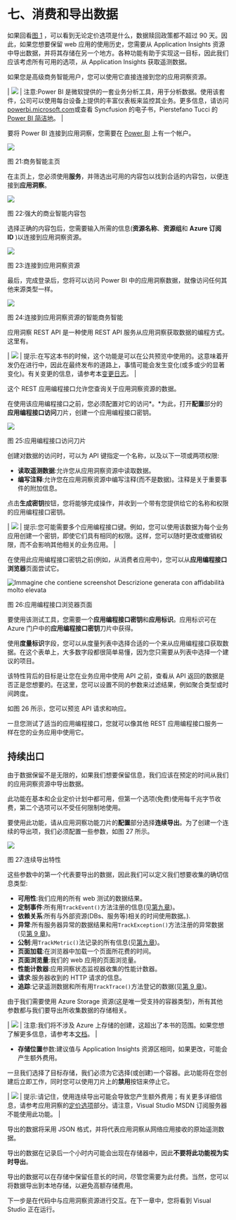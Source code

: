 # 七、消费和导出数据

如果回看[图 1](02.html#Figure1) ，可以看到无论定价选项是什么，数据赎回政策都不超过 90 天。因此，如果您想要保留 web 应用的使用历史，您需要从 Application Insights 资源中导出数据，并将其存储在另一个地方。各种功能有助于实现这一目标，因此我们应该考虑所有可用的选项，从 Application Insights 获取遥测数据。

如果您是高级商务智能用户，您可以使用它直接连接到您的应用洞察资源。

| ![](img/note.png) | 注意:Power BI 是微软提供的一套业务分析工具，用于分析数据。使用该套件，公司可以使用每台设备上提供的丰富仪表板来监控其业务。更多信息，请访问[powerbi.microsoft.com](https://powerbi.microsoft.com)或查看 Syncfusion 的电子书，Pierstefano Tucci 的 [Power BI 简洁地](https://www.syncfusion.com/ebooks/power_bi_succinctly)。 |

要将 Power BI 连接到应用洞察，您需要在 [Power BI](https://powerbi.microsoft.com) 上有一个帐户。

![](img/image029.jpg)

图 21:商务智能主页

在主页上，您必须使用**服务**，并筛选出可用的内容包以找到合适的内容包，以便连接到**应用洞察**。

![](img/image030.jpg)

图 22:强大的商业智能内容包

选择正确的内容包后，您需要输入所需的信息(**资源名称**、**资源组**和 **Azure 订阅 ID** )以连接到应用洞察资源。

![](img/image031.jpg)

图 23:连接到应用洞察资源

最后，完成登录后，您将可以访问 Power BI 中的应用洞察数据，就像访问任何其他来源类型一样。

![](img/image032.png)

图 24:连接到应用洞察资源的智能商务智能

应用洞察 REST API 是一种使用 REST API 服务从应用洞察获取数据的编程方式。这里有。

| ![](img/tip.png) | 提示:在写这本书的时候，这个功能是可以在公共预览中使用的。这意味着开发仍在进行中，因此在最终发布的道路上，事情可能会发生变化(或多或少的显著变化)。有关变更的信息，请参考本[变更日志](https://dev.applicationinsights.io/changelog/)。 |

这个 REST 应用编程接口允许您查询关于应用洞察资源的数据。

在使用该应用编程接口之前，您必须配置对它的访问*。*为此，打开**配置**部分的**应用编程接口访问**刀片，创建一个应用编程接口密钥。

![](img/image034.jpg)

图 25:应用编程接口访问刀片

创建对数据的访问时，可以为 API 键指定一个名称，以及以下一项或两项权限:

*   **读取遥测数据**:允许您从应用洞察资源中读取数据。
*   **编写注释**:允许您在应用洞察资源中编写注释(而不是数据)。注释是关于重要事件的附加信息。

点击**生成密钥**按钮，您将能够完成操作，并收到一个带有您提供给它的名称和权限的应用编程接口密钥。

| ![](img/tip.png) | 提示:您可能需要多个应用编程接口键。例如，您可以使用该数据为每个业务应用创建一个密钥，即使它们具有相同的权限。这样，您可以随时更改或撤销权限，而不会影响其他相关的业务应用。 |

在使用此应用编程接口密钥之前(例如，从消费者应用中)，您可以从**应用编程接口浏览器**页面尝试它。

![Immagine che contiene screenshot  Descrizione generata con affidabilità molto elevata](img/image036.jpg)

图 26:应用编程接口浏览器页面

要使用该测试工具，您需要一个**应用编程接口密钥**和**应用标识**。应用标识可在 Azure 门户中的**应用编程接口密钥**刀片中获得。

使用**度量标识**字段，您可以从度量列表中选择合适的一个来从应用编程接口获取数据。在这个表单上，大多数字段都很简单易懂，因为您只需要从列表中选择一个建议的项目。

该特性背后的目标是让您在业务应用中使用 API 之前，查看从 API 返回的数据是否正是您想要的。在这里，您可以设置不同的参数来过滤结果，例如聚合类型或时间跨度。

如图 26 所示，您可以预览 API 请求和响应。

一旦您测试了适当的应用编程接口，您就可以像其他 REST 应用编程接口服务一样在您的业务应用中使用它。

## 持续出口

由于数据保留不是无限的，如果我们想要保留信息，我们应该在预定的时间从我们的应用洞察资源中导出数据。

此功能在基本和企业定价计划中都可用，但第一个选项(免费)使用每千兆字节收费，第二个选项可以不受任何限制地使用。

要使用此功能，请从应用洞察功能刀片的**配置**部分选择**连续导出**。为了创建一个连续的导出项，我们必须配置一些参数，如图 27 所示。

![](img/image037.jpg)

图 27:连续导出特性

这些参数中的第一个代表要导出的数据，因此我们可以定义我们想要收集的确切信息类型:

*   **可用性**:我们应用的所有 web 测试的数据结果。
*   **定制事件**:所有用`TrackEvent()`方法注册的信息(见[第九章](09.html#_Chapter_9_))。
*   **依赖关系**:所有与外部资源(DBs、服务等)相关的时间使用数据。).
*   **异常**:所有服务器异常的数据结果和用`TrackException()`方法注册的异常数据(见[第 9 章](09.html#_Chapter_9_))。
*   **公制**:用`TrackMetric()`法记录的所有信息(见[第九章](09.html#_Chapter_9_))。
*   **页面加载**:在浏览器中加载一个页面所花费的时间。
*   **页面浏览量**:我们的 web 应用的页面浏览量。
*   **性能计数器**:应用洞察状态监视器收集的性能计数器。
*   **请求**:服务器收到的 HTTP 请求的信息。
*   **追踪**:记录遥测数据和所有用`TrackTrace()`方法登记的数据(见[第 9 章](09.html#_Chapter_9_))。

由于我们需要使用 Azure Storage 资源(这是唯一受支持的容器类型)，所有其他参数都与我们要导出所收集数据的存储相关。

| ![](img/note.png) | 注意:我们将不涉及 Azure 上存储的创建，这超出了本书的范围。如果您想了解更多信息，请参考本[文档](https://docs.microsoft.com/en-us/azure/storage/)。 |

*   **存储位置**参数:建议值与 Application Insights 资源区相同，如果更改，可能会产生额外费用。

一旦我们选择了目标存储，我们必须为它选择(或创建)一个容器。此功能将在您创建后立即工作，同时您可以使用刀片上的**禁用**按钮来停止它。

| ![](img/tip.png) | 提示:请记住，使用连续导出可能会导致您产生额外费用；有关更多详细信息，请参考应用洞察的[定价选项](02.html#_Pricing_options_for)部分。请注意，Visual Studio MSDN 订阅服务器不能使用此功能。 |

导出的数据将采用 JSON 格式，并将代表应用洞察从网络应用接收的原始遥测数据。

导出的数据在记录后一个小时内可能会出现在存储器中，因此**不要将此功能视为实时导出**。

导出的数据可以在存储中保留任意长的时间，尽管您需要为此付费。当然，您可以将数据导出到本地存储，以避免高额存储费用。

下一步是在代码中与应用洞察资源进行交互。在下一章中，您将看到 Visual Studio 正在运行。